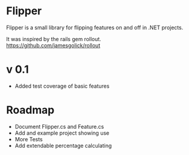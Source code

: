 Flipper
=======

Flipper is a small library for flipping features on and off in .NET projects.

It was inspired by the rails gem rollout. https://github.com/jamesgolick/rollout

v 0.1
=====

- Added test coverage of basic features


Roadmap
=======

- Document Flipper.cs and Feature.cs
- Add and example project showing use
- More Tests
- Add extendable percentage calculating
